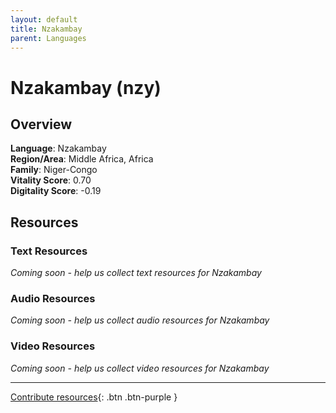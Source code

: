 ```yaml
---
layout: default
title: Nzakambay
parent: Languages
---
```


# Nzakambay (nzy)

## Overview

**Language**: Nzakambay  
**Region/Area**: Middle Africa, Africa  
**Family**: Niger-Congo  
**Vitality Score**: 0.70  
**Digitality Score**: -0.19  

## Resources

### Text Resources
*Coming soon - help us collect text resources for Nzakambay*

### Audio Resources
*Coming soon - help us collect audio resources for Nzakambay*

### Video Resources
*Coming soon - help us collect video resources for Nzakambay*

---

[Contribute resources](https://fairtrain.github.io/){: .btn .btn-purple }
